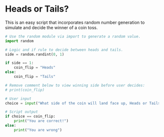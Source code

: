 # Heads or Tails?

This is an easy script that incorporates random number generation to simulate and decide the winner of a coin toss.

```py
# Use the random module via import to generate a random value. 
import random

# Logic and if rule to decide between heads and tails.
side = random.randint(0, 1)

if side == 1:
    coin_flip = "Heads"
else:
    coin_flip = "Tails"

# Remove comment below to view winning side before user decides:
# print(coin_flip)

# User input
choice = input("What side of the coin will land face up, Heads or Tails?")

# Script output
if choice == coin_flip:
    print("You are correct!")
else:
    print("You are wrong")
```    
